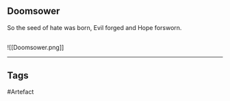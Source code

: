## Doomsower
So the seed of hate was born,
Evil forged and Hope forsworn.
## 
![[Doomsower.png]]

---
## Tags
#Artefact